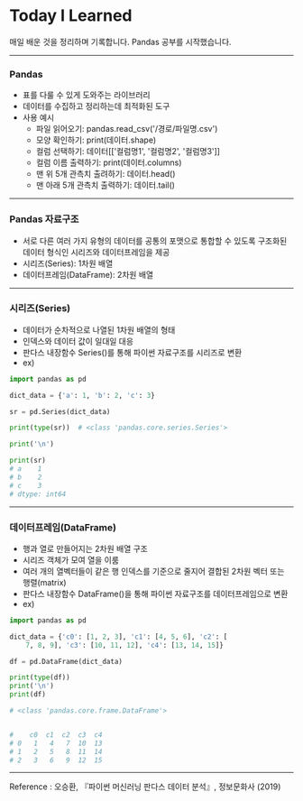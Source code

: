 # Today I Learned
매일 배운 것을 정리하며 기록합니다. Pandas 공부를 시작했습니다.

***

### Pandas
- 표를 다룰 수 있게 도와주는 라이브러리
- 데이터를 수집하고 정리하는데 최적화된 도구
- 사용 예시
	- 파일 읽어오기: pandas.read_csv('/경로/파일명.csv')
	- 모양 확인하기: print(데이터.shape)
	- 컬럼 선택하기: 데이터[['컬럼명1', '컬럼명2', '컬럼명3']]
	- 컬럼 이름 출력하기: print(데이터.columns)
	- 맨 위 5개 관측치 출려하기: 데이터.head()
	- 맨 아래 5개 관측치 출력하기: 데이터.tail()

***

### Pandas 자료구조

-  서로 다른 여러 가지 유형의 데이터를 공통의 포맷으로 통합할 수 있도록 구조화된 데이터 형식인 시리즈와 데이터프레임을 제공
- 시리즈(Series): 1차원 배열
- 데이터프레임(DataFrame): 2차원 배열

***

### 시리즈(Series)

- 데이터가 순차적으로 나열된 1차원 배열의 형태
- 인덱스와 데이터 값이 일대일 대응
- 판다스 내장함수 Series()를 통해 파이썬 자료구조를 시리즈로 변환 
- ex)
```python
import pandas as pd

dict_data = {'a': 1, 'b': 2, 'c': 3}

sr = pd.Series(dict_data)

print(type(sr))  # <class 'pandas.core.series.Series'>

print('\n')

print(sr)
# a    1
# b    2
# c    3
# dtype: int64

```
***

### 데이터프레임(DataFrame)

- 행과 열로 만들어지는 2차원 배열 구조
- 시리즈 객체가 모여 열을 이룸
- 여러 개의 열벡터들이 같은 행 인덱스를 기준으로 줄지어 결합된 2차원 벡터 또는 행렬(matrix)
- 판다스 내장함수 DataFrame()을 통해 파이썬 자료구조를 데이터프레임으로 변환 
- ex)
```python
import pandas as pd

dict_data = {'c0': [1, 2, 3], 'c1': [4, 5, 6], 'c2': [
    7, 8, 9], 'c3': [10, 11, 12], 'c4': [13, 14, 15]}

df = pd.DataFrame(dict_data)

print(type(df))
print('\n')
print(df)

# <class 'pandas.core.frame.DataFrame'>


#    c0  c1  c2  c3  c4
# 0   1   4   7  10  13
# 1   2   5   8  11  14
# 2   3   6   9  12  15

```
***



Reference : 오승환, 『파이썬 머신러닝 판다스 데이터 분석』, 정보문화사 (2019)

